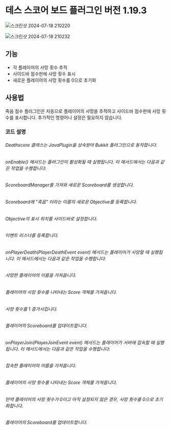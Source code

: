 # 데스 스코어 보드  플러그인 버전 1.19.3

![스크린샷 2024-07-18 210220](https://github.com/user-attachments/assets/3add70e3-5d5c-40f7-9e69-70a9af49f8e3)

![스크린샷 2024-07-18 210232](https://github.com/user-attachments/assets/ff4a0f12-17ce-4b52-82de-97a698b13c62)

## 기능
- 각 플레이어의 사망 횟수 추적
- 사이드바 점수판에 사망 횟수 표시
- 새로운 플레이어의 사망 횟수를 0으로 초기화

## 사용법
죽음 점수 플러그인은 자동으로 플레이어의 사망을 추적하고 사이드바 점수판에 사망 횟수를 표시합니다. 추가적인 명령어나 설정은 필요하지 않습니다.

### 코드 설명
###### Deathscore 클래스는 JavaPlugin을 상속받아 Bukkit 플러그인으로 동작합니다.

###### onEnable() 메서드는 플러그인이 활성화될 때 실행됩니다. 이 메서드에서는 다음과 같은 작업을 수행합니다:

###### ScoreboardManager를 가져와 새로운 Scoreboard를 생성합니다.
###### Scoreboard에 "죽음" 이라는 이름의 새로운 Objective를 등록합니다.
###### Objective의 표시 위치를 사이드바로 설정합니다.
###### 이벤트 리스너를 등록합니다.
###### onPlayerDeath(PlayerDeathEvent event) 메서드는 플레이어가 사망할 때 실행됩니다. 이 메서드에서는 다음과 같은 작업을 수행합니다:

###### 사망한 플레이어의 이름을 가져옵니다.
###### 플레이어의 사망 횟수를 나타내는 Score 객체를 가져옵니다.
###### 사망 횟수를 1 증가시킵니다.
###### 플레이어의 Scoreboard를 업데이트합니다.
###### onPlayerJoin(PlayerJoinEvent event) 메서드는 플레이어가 서버에 접속할 때 실행됩니다. 이 메서드에서는 다음과 같은 작업을 수행합니다:

###### 접속한 플레이어의 이름을 가져옵니다.
###### 플레이어의 사망 횟수를 나타내는 Score 객체를 가져옵니다.
###### 만약 플레이어의 사망 횟수가 0이고 아직 설정되지 않은 경우, 사망 횟수를 0으로 초기화합니다.
###### 플레이어의 Scoreboard를 업데이트합니다.

